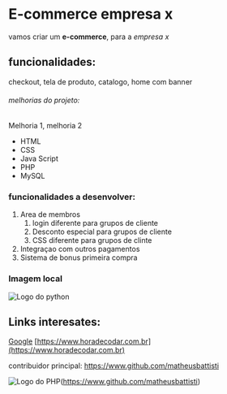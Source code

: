 # E-commerce empresa x

vamos criar um **e-commerce**, para a *empresa x*

## funcionalidades:

checkout, tela de produto, catalogo, home com banner

###### melhorias do projeto:

Melhoria 1, melhoria 2

* HTML
* CSS
* Java Script
* PHP
* MySQL

### funcionalidades a desenvolver:

1. Area de membros
    1. login diferente para grupos de cliente
    2. Desconto especial para grupos de cliente
    3. CSS diferente para grupos de clinte
2. Integraçao com outros pagamentos 
3. Sistema de bonus primeira compra 

### Imagem local 

![Logo do python](python.jpeg)


## Links interesates:

[Google](https://www.google.com)
[https://www.horadecodar.com.br](https://www.horadecodar.com.br)

contribuidor principal: https://www.github.com/matheusbattisti

![Logo do PHP](https://upload.wikimedia.org/wikimedia/commons/2/27/PHP-logo.svg)(https://www.github.com/matheusbattisti)
